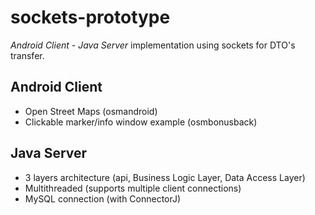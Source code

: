 # sockets-prototype

*Android Client* - *Java Server* implementation using sockets for DTO's transfer. 

## Android Client
- Open Street Maps (osmandroid)
- Clickable marker/info window example (osmbonusback)

## Java Server
- 3 layers architecture (api, Business Logic Layer, Data Access Layer)
- Multithreaded (supports multiple client connections)
- MySQL connection (with ConnectorJ)
